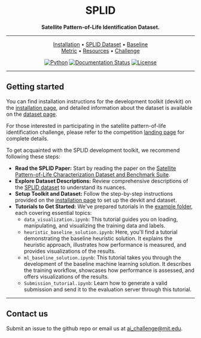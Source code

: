<div align="center">

# SPLID
**Satellite Pattern-of-Life Identification Dataset.**

______________________________________________________________________

<p align="center">
  <a href="https://github.com/">Installation</a> •
  <a href="https://github.com/">SPLID Dataset</a> •
  <a href="https://github.com/">Baseline</a> <br>
  <a href="https://github.com/">Metric</a> •
  <a href="https://splid-devkit.readthedocs.io/en/latest/">Resources</a> •
  <a href="https://eval.ai/web/challenges/challenge-page/XXXX/overview">Challenge</a>
</p>

[![Python](https://img.shields.io/badge/python-%20%203.11-blue.svg)]()
[![Documentation Status](https://readthedocs.org/projects/splid-devkit/badge/?version=latest)](https://splid-devkit.readthedocs.io/en/latest/?badge=latest)
[![License](https://img.shields.io/badge/license-MIT-blue.svg)]()

______________________________________________________________________
<div align="left">
  
## Getting started
You can find installation instructions for the development toolkit (devkit) on the [installation page](https://splid-devkit.readthedocs.io/en/latest/installation.html), and detailed information about the dataset is available on the [dataset page](https://splid-devkit.readthedocs.io/en/latest/dataset.html).

For those interested in participating in the satellite pattern-of-life identification challenge, please refer to the competition [landing page](https://eval.ai/web/challenges/challenge-page/XXXX/overview) for complete details.

To get acquainted with the SPLID development toolkit, we recommend following these steps:
- <b>Read the SPLID Paper:</b> Start by reading the paper on the [Satellite Pattern-of-Life Characterization Dataset and Benchmark Suite](https://www.researchgate.net/publication/374083350_AI_SSA_Challenge_Problem_Satellite_Pattern-of-Life_Characterization_Dataset_and_Benchmark_Suite).
- <b>Explore Dataset Descriptions:</b> Review comprehensive descriptions of the [SPLID dataset](https://splid-devkit.readthedocs.io/en/latest/dataset.html) to understand its nuances.
- <b>Setup Toolkit and Dataset:</b> Follow the step-by-step instructions provided on the [installation page](https://splid-devkit.readthedocs.io/en/latest/installation.html) to set up the devkit and dataset.
- <b>Tutorials to Get Started:</b> We've prepared tutorials in the [example folder](https://github.com/), each covering essential topics:
    - `data_visualization.ipynb`: This tutorial guides you on loading, manipulating, and visualizing the training data and labels.
    - `heuristic_baseline_solution.ipynb`: Here, you'll find a tutorial demonstrating the baseline heuristic solution. It explains the heuristic approach, illustrates how performance is measured, and provides visualizations of the results.
    - `ml_baseline_solution.ipynb`: This tutorial takes you through the development of the baseline machine learning solution. It describes the training workflow, showcases how performance is assessed, and offers visualizations of the results.
    - `Submission_tutorial.ipynb`: Learn how to generate a valid submission and send it to the evaluation server through this tutorial.

______________________________________________________________________

## Contact us
Submit an issue to the github repo or email us at ai_challenge@mit.edu.
